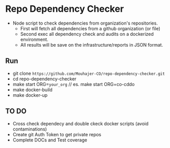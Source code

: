 # Repo Dependency Checker

- Node script to check dependencies from organization's repositories.
  - First will fetch all dependencies from a github organization (or file)
  - Second exec all dependency check and audits on a dockerized environment.
  - All results will be save on the infrastructure/reports in JSON format.

## Run

- git clone `https://github.com/Mouhajer-CO/repo-dependency-checker.git`
- cd repo-dependency-checker
- make start ORG=`your_org` // es. make start ORG=co-cddo
- make docker-build
- make docker-up

## TO DO

- Cross check dependecy and double ckeck docker scripts (avoid contaminations)
- Create git Auth Token to get private repos
- Complete DOCs and Test coverage

